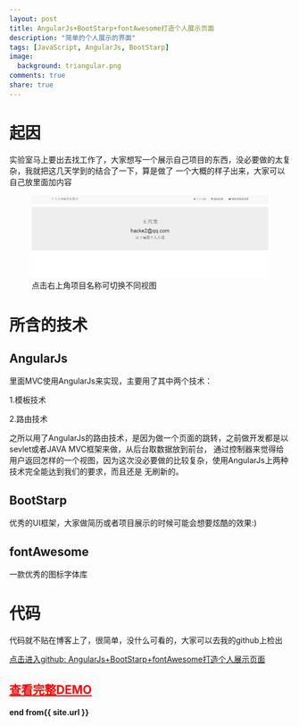 ```yaml
---
layout: post
title: AngularJs+BootStarp+fontAwesome打造个人展示页面
description: "简单的个人展示的界面"
tags: [JavaScript, AngularJs, BootStarp]
image:
  background: triangular.png
comments: true
share: true
---
```


# 起因

实验室马上要出去找工作了，大家想写一个展示自己项目的东西，没必要做的太复杂，我就把这几天学到的结合了一下，算是做了
一个大概的样子出来，大家可以自己放里面加内容


<figure>
	<a href="/images/article/my-show-4-angularJs/1.jpg">
		<img src="/images/article/my-show-4-angularJs/1.jpg" alt="home" />
	</a>
	<figcaption>点击右上角项目名称可切换不同视图</figcaption>
</figure>



# 所含的技术

## AngularJs

里面MVC使用AngularJs来实现，主要用了其中两个技术：

1.模板技术

2.路由技术

之所以用了AngularJs的路由技术，是因为做一个页面的跳转，之前做开发都是以sevlet或者JAVA MVC框架来做，从后台取数据放到前台，
通过控制器来觉得给用户返回怎样的一个视图，因为这次没必要做的比较复杂，使用AngularJs上两种技术完全能达到我们的要求，而且还是
无刷新的。

## BootStarp

优秀的UI框架，大家做简历或者项目展示的时候可能会想要炫酷的效果:)

## fontAwesome

一款优秀的图标字体库


# 代码

代码就不贴在博客上了，很简单，没什么可看的，大家可以去我的github上检出


<a target="_blank"  href="https://github.com/hacke2/myShow4AngularJs">点击进入github: AngularJs+BootStarp+fontAwesome打造个人展示页面</a><br/>

## <a target="_blank"  style="color:red" href="/demo/my-show-4-angularjs/" >查看完整DEMO</a>

<strong>end from{{ site.url }}</strong>